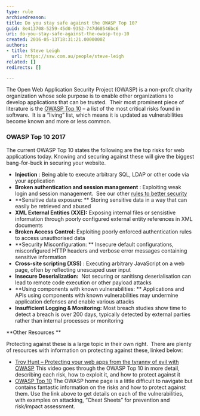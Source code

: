 ```yaml
---
type: rule
archivedreason: 
title: Do you stay safe against the OWASP Top 10?
guid: 8e413708-5259-45d0-9352-747d68546bc6
uri: do-you-stay-safe-against-the-owasp-top-10
created: 2016-05-13T18:31:21.0000000Z
authors:
- title: Steve Leigh
  url: https://ssw.com.au/people/steve-leigh
related: []
redirects: []

---
```


The Open Web Application Security Project (OWASP) is a non-profit charity organization whose sole purpose is to enable other organizations to develop applications that can be trusted.  Their most prominent piece of literature is the [OWASP Top 10](https&#58;//www.owasp.org/index.php/Top_10-2017_Top_10) – a list of the most critical risks found in software.  It is a “living” list, which means it is updated as vulnerabilities become known and more or less common.

<!--endintro-->

### OWASP Top 10 2017


The current OWASP Top 10 states the following are the top risks for web applications today. Knowing and securing against these will give the biggest bang-for-buck in securing your website.

* **Injection** : Being able to execute arbitrary SQL, LDAP or other code via your application
* **Broken authentication and session management** : Exploiting weak login and session management.  See our other [rules to better security](/Rules-to-Better-Security)
* **Sensitive data exposure: ** Storing sensitive data in a way that can easily be retrieved and abused
* **XML External Entities (XXE):** Exposing internal files or sensistive information through poorly configured external entity references in XML documents
* **Broken Access Control:** Exploiting poorly enforced authentication rules to access unauthorised data
* **Security Misconfiguration: ** Insecure default configurations, misconfigured HTTP headers and verbose error messages containing sensitive information
* **Cross-site scripting (XSS)** : Executing arbitrary JavaScript on a web page, often by reflecting unescaped user input
* **Insecure Deserialization:**  Not securing or sanitisng deserialisation can lead to remote code execution or other payload attacks
* **Using components with known vulnerabilities: ** Applications and APIs using components with known vulnerabilities may undermine application defenses and enable various attacks
* **Insufficient Logging & Monitoring:**  Most breach studies show time to detect a breach is over 200 days, typically detected by external parties rather than internal processes or monitoring


**Other Resources **

Protecting against these is a large topic in their own right.  There are plenty of resources with information on protecting against these, linked below:



* [Troy Hunt – Protecting your web apps from the tyranny of evil with OWASP](http&#58;//tv.ssw.com/1492/protecting-your-web-apps-from-the-tyranny-of-evil-with-owasp)
This video goes through the OWASP Top 10 in more detail, describing each risk, how to exploit it, and how to protect against it
* [OWASP Top 10](https&#58;//www.owasp.org/index.php/Category&#58;OWASP_Top_Ten_2017_Project)
The OWASP home page is a little difficult to navigate but contains fantastic information on the risks and how to protect against them. Use the link above to get details on each of the vulnerabilities, with examples on attacking, “Cheat Sheets” for prevention and risk/impact assessment.
